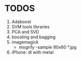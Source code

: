 TODOS
=====
1. Adaboost
2. SVM tools libraries
3. PCA and SVD 
4. boosting and bagging
5. imagemagick
    * mogrify -sample 80x60 *.jpg
6. iPhone: dl with metal